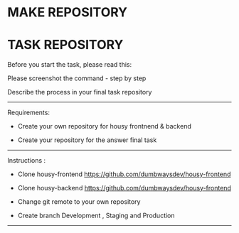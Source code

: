 # MAKE REPOSITORY

# TASK REPOSITORY

Before you start the task, please read this:

Please screenshot the command - step by step

Describe the process in your final task repository

----------------------------------------

Requirements:

- Create your own repository for housy frontnend & backend

- Create your repository for the answer final task

----------------------------------------


Instructions :

- Clone housy-frontend https://github.com/dumbwaysdev/housy-frontend

- Clone housy-backend https://github.com/dumbwaysdev/housy-frontend

- Change git remote to your own repository

- Create branch Development , Staging and Production

----------------------------------------
